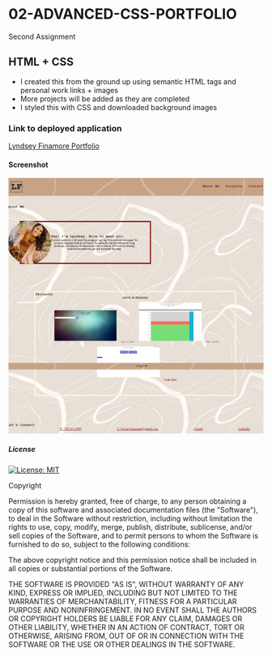 # 02-ADVANCED-CSS-PORTFOLIO
Second Assignment

## HTML + CSS
- I created this from the ground up using semantic HTML tags and personal work links + images
- More projects will be added as they are completed
- I styled this with CSS and downloaded background images 

### Link to deployed application
<a href="https://lyndseyfin.github.io/02-LYNDSEY-FINAMORE-PORTFOLIO/">Lyndsey Finamore Portfolio</a>

#### Screenshot
![screenshot](assets/screencapture-file-C-Users-lynds-code-homework-02-ADVANCED-CSS-PORTFOLIO-index-html-2021-04-11-08_42_32.png)

##### License 

[![License: MIT](https://img.shields.io/badge/License-MIT-yellow.svg)](https://opensource.org/licenses/MIT)

Copyright <YEAR> <COPYRIGHT HOLDER>

Permission is hereby granted, free of charge, to any person obtaining a copy of this software and associated documentation files (the "Software"), to deal in the Software without restriction, including without limitation the rights to use, copy, modify, merge, publish, distribute, sublicense, and/or sell copies of the Software, and to permit persons to whom the Software is furnished to do so, subject to the following conditions:

The above copyright notice and this permission notice shall be included in all copies or substantial portions of the Software.

THE SOFTWARE IS PROVIDED "AS IS", WITHOUT WARRANTY OF ANY KIND, EXPRESS OR IMPLIED, INCLUDING BUT NOT LIMITED TO THE WARRANTIES OF MERCHANTABILITY, FITNESS FOR A PARTICULAR PURPOSE AND NONINFRINGEMENT. IN NO EVENT SHALL THE AUTHORS OR COPYRIGHT HOLDERS BE LIABLE FOR ANY CLAIM, DAMAGES OR OTHER LIABILITY, WHETHER IN AN ACTION OF CONTRACT, TORT OR OTHERWISE, ARISING FROM, OUT OF OR IN CONNECTION WITH THE SOFTWARE OR THE USE OR OTHER DEALINGS IN THE SOFTWARE.
